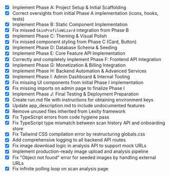 - [x] Implement Phase A: Project Setup & Initial Scaffolding
- [x] Correct oversights from initial Phase A implementation (icons, hooks, tests)
- [x] Implement Phase B: Static Component Implementation
- [x] Fix missed `SkinProfileWizard` integration from Phase B
- [x] Implement Phase C: Theming & Visual Polish
- [x] Fix missed component styling from Phase C (Card, Button)
- [x] Implement Phase D: Database Schema & Seeding
- [x] Implement Phase E: Core Feature API Implementation
- [x] Correctly and completely implement Phase F: Frontend API Integration
- [x] Implement Phase G: Monetization & Billing Integration
- [x] Implement Phase H: Backend Automation & Advanced Services
- [x] Implement Phase I: Admin Dashboard & Internal Tooling
- [x] Fix missing UI components from initial Phase I implementation
- [x] Fix missing imports on admin page to finalize Phase I
- [x] Implement Phase J: Final Testing & Deployment Preparation
- [x] Create run.md file with instructions for obtaining environment keys
- [x] Update app_description.md to include undocumented features
- [x] Remove unused files inherited from Lexity framework
- [x] Fix TypeScript errors from code hygiene pass
- [x] Fix TypeScript type mismatch between scan history API and onboarding store
- [x] Fix Tailwind CSS compilation error by restructuring globals.css
- [x] Add comprehensive logging to all backend API routes
- [x] Fix image download logic in analysis API to support mock URLs
- [x] Implement production-ready image upload and analysis pipeline
- [x] Fix "Object not found" error for seeded images by handling external URLs
- [x] Fix infinite polling loop on scan analysis page